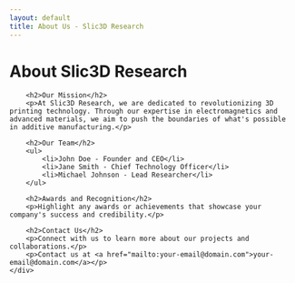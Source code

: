 ```yaml
---
layout: default
title: About Us - Slic3D Research
---
```


<link rel="stylesheet" href="/css/styles.css">


<main>
    <div class="container">
        <h1>About Slic3D Research</h1>

        <h2>Our Mission</h2>
        <p>At Slic3D Research, we are dedicated to revolutionizing 3D printing technology. Through our expertise in electromagnetics and advanced materials, we aim to push the boundaries of what's possible in additive manufacturing.</p>

        <h2>Our Team</h2>
        <ul>
            <li>John Doe - Founder and CEO</li>
            <li>Jane Smith - Chief Technology Officer</li>
            <li>Michael Johnson - Lead Researcher</li>
        </ul>

        <h2>Awards and Recognition</h2>
        <p>Highlight any awards or achievements that showcase your company's success and credibility.</p>

        <h2>Contact Us</h2>
        <p>Connect with us to learn more about our projects and collaborations.</p>
        <p>Contact us at <a href="mailto:your-email@domain.com">your-email@domain.com</a></p>
    </div>
</main>